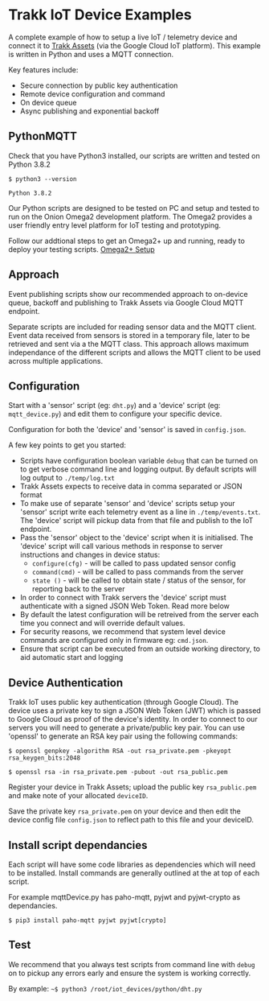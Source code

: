 # Trakk IoT Device Examples

A complete example of how to setup a live IoT / telemetry device and connect it to [Trakk Assets](trakkassets.com) (via the Google Cloud IoT platform). 
This example is written in Python and uses a MQTT connection. 

Key features include:
- Secure connection by public key authentication
- Remote device configuration and command
- On device queue
- Async publishing and exponential backoff

## PythonMQTT

Check that you have Python3 installed, our scripts are written and tested on Python 3.8.2

`$ python3 --version`

`Python 3.8.2`

Our Python scripts are designed to be tested on PC and setup and tested to run on the Onion Omega2 development platform. The Omega2 provides a user friendly entry level platform for IoT testing and prototyping.

Follow our addtional steps to get an Omega2+ up and running, ready to deploy your testing scripts. [Omega2+ Setup](./omega2.md)

## Approach

Event publishing scripts show our recommended approach to on-device queue, backoff and publishing to Trakk Assets via Google Cloud MQTT endpoint.

Separate scripts are included for reading sensor data and the MQTT client.
Event data received from sensors is stored in a temporary file, later to be retrieved and sent via a the MQTT class.
This approach allows maximum independance of the different scripts and allows the MQTT client to be used across multiple applications.

## Configuration

Start with a 'sensor' script (eg: `dht.py`) and a 'device' script (eg: `mqtt_device.py`) and edit them to configure your specific device. 

Configuration for both the 'device' and 'sensor' is saved in `config.json`.

A few key points to get you started:

- Scripts have configuration boolean variable `debug` that can be turned on to get verbose command line and logging output. By default scripts will log output to `./temp/log.txt`
- Trakk Assets expects to receive data in comma separated or JSON format
- To make use of separate 'sensor' and 'device' scripts setup your 'sensor' script write each telemetry event as a line in `./temp/events.txt`. The 'device' script will pickup data from that file and publish to the IoT endpoint.
- Pass the 'sensor' object to the 'device' script when it is initialised. The 'device' script will call various methods in response to server instructions and changes in device status:
  - `configure(cfg)` - will be called to pass updated sensor config
  - `command(cmd)` - will be called to pass commands from the server
  - `state ()` - will be called to obtain state / status of the sensor, for reporting back to the server
- In order to connect with Trakk servers the 'device' script must authenticate with a signed JSON Web Token. Read more below
- By default the latest configuration will be retreived from the server each time you connect and will override default values.
- For security reasons, we recommend that system level device commands are configured only in firmware eg: `cmd.json`.
- Ensure that script can be executed from an outside working directory, to aid automatic start and logging

## Device Authentication

Trakk IoT uses public key authentication (through Google Cloud). The device uses a private key to sign a JSON Web Token (JWT) which is passed to Google Cloud as proof of the device's identity.
In order to connect to our servers you will need to generate a private/public key pair. You can use 'openssl' to generate an RSA key pair using the following commands:

`$ openssl genpkey -algorithm RSA -out rsa_private.pem -pkeyopt rsa_keygen_bits:2048`

`$ openssl rsa -in rsa_private.pem -pubout -out rsa_public.pem`

Register your device in Trakk Assets; upload the public key `rsa_public.pem` and make note of your allocated `deviceID`. 

Save the private key `rsa_private.pem` on your device and then edit the device config file `config.json` to reflect path to this file and your deviceID. 

## Install script dependancies

Each script will have some code libraries as dependencies which will need to be installed. Install commands are generally outlined at the at top of each script.

For example mqttDevice.py has paho-mqtt, pyjwt and pyjwt-crypto as dependancies. 

`$ pip3 install paho-mqtt pyjwt pyjwt[crypto]`

## Test

We recommend that you always test scripts from command line with `debug` on to pickup any errors early and ensure the system is working correctly.

By example: `~$ python3 /root/iot_devices/python/dht.py`
